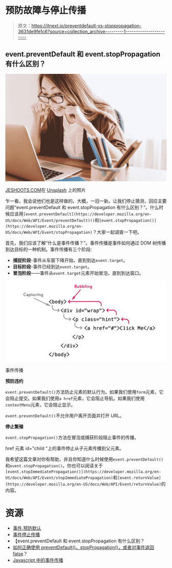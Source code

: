 # 预防故障与停止传播

> 原文：<https://itnext.io/preventdefault-vs-stoppropagation-3631de9fe1c6?source=collection_archive---------1----------------------->

## event.preventDefault 和 event.stopPropagation 有什么区别？

![](img/8ac49801d1069d1b7d26cd53ba5f24ff.png)

[JESHOOTS.COM](https://unsplash.com/@jeshoots?utm_source=unsplash&utm_medium=referral&utm_content=creditCopyText)在 [Unsplash](https://unsplash.com/s/photos/development?utm_source=unsplash&utm_medium=referral&utm_content=creditCopyText) 上的照片

乍一看，我会说他们也是这样做的。大概，一旧一新。让我们停止猜测，回应主要问题“event.preventDefault 和 event.stopPropagation 有什么区别？”。什么时候应该用`[event.preventDefault](https://developer.mozilla.org/en-US/docs/Web/API/Event/preventDefault)()`和`[event.stopPropagation()](https://developer.mozilla.org/en-US/docs/Web/API/Event/stopPropagation)`？大家一起调查一下吧。

首先，我们应该了解“什么是事件传播？”。事件传播是事件如何通过 DOM 树传播到达目标的一种机制。事件传播有三个阶段:

*   **捕捉阶段**-事件从车窗下降开始，直到到达`event.target`。
*   **目标阶段**-事件已经到达`event.target`。
*   **冒泡阶段**——事件从`event.target`元素开始冒泡，直到到达窗口。

![](img/521f0ed18c7a40442a5e20ec33b16cf9.png)

事件传播

**预防违约**

`event.preventDefault()`方法防止元素的默认行为。如果我们使用`form`元素，它会阻止提交。如果我们使用`a href`元素，它会阻止导航。如果我们使用`contextMenu`元素，它会阻止显示。

`event.preventDefault()`不允许用户离开页面并打开 URL。

**停止繁殖**

`event.stopPropagation()`方法在冒泡或捕获阶段阻止事件的传播。

href 元素 id="child "上的事件停止从子元素传播到父元素。

我希望这篇文章对你有帮助，并且你知道什么时候使用`event.preventDefault()`和`event.stopPropagation()`。你也可以阅读关于`[event.stopImmediatePropagation()](https://developer.mozilla.org/en-US/docs/Web/API/Event/stopImmediatePropagation)`和`[event.returnValue](https://developer.mozilla.org/en-US/docs/Web/API/Event/returnValue)`的内容。

# 资源

*   [事件.预防默认](https://developer.mozilla.org/en-US/docs/Web/API/Event/preventDefault)
*   [事件停止传播](https://developer.mozilla.org/en-US/docs/Web/API/Event/stopPropagation)
*   【event.preventDefault 和 event.stopPropagation 有什么区别？
*   [如何正确使用 preventDefault()，stopPropagation()，或者对事件返回 false](https://medium.com/@jacobwarduk/how-to-correctly-use-preventdefault-stoppropagation-or-return-false-on-events-6c4e3f31aedb)？
*   [Javascript 中的事件传播](https://www.tutorialrepublic.com/javascript-tutorial/javascript-event-propagation.php)